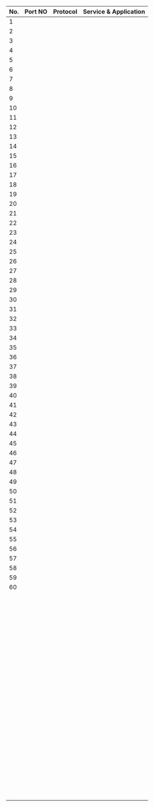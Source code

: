 | No. | Port NO | Protocol | Service & Application |
|-----|--------------|------------------|------------------|
|  1	| ||[]()|
|  2	| ||[]()|
|  3	| ||[]()|
|  4	| ||[]()|
|  5	| ||[]()|
|  6	| ||[]()|
|  7	| ||[]()|
|  8	| ||[]()|
|  9	| ||[]()|
| 10	| ||[]()|
| 11	| ||[]()|
| 12	| ||[]()|
| 13	| ||[]()|
| 14	| ||[]()|
| 15	| ||[]()|
| 16	| ||[]()|
| 17	| ||[]()|
| 18	| ||[]()|
| 19	| ||[]()|
| 20	| ||[]()|
| 21	| ||[]()|
| 22	| ||[]()|
| 23	| ||[]()|
| 24	| ||[]()|
| 25	| ||[]()|
| 26	| ||[]()|
| 27	| ||[]()|
| 28	| ||[]()|
| 29	| ||[]()|
| 30	| ||[]()|
| 31	| ||[]()|
| 32	| ||[]()|
| 33	| ||[]()|
| 34	| ||[]()|
| 35	| ||[]()|
| 36	| ||[]()|
| 37	| ||[]()|
| 38	| ||[]()|
| 39	| ||[]()|
| 40	| ||[]()|
| 41	| ||[]()|
| 42	| ||[]()|
| 43	| ||[]()|
| 44	| ||[]()|
| 45	| ||[]()|
| 46	| ||[]()|
| 47	| ||[]()|
| 48	| ||[]()|
| 49	| ||[]()|
| 50	| ||[]()|
| 51	| ||[]()|
| 52	| ||[]()|
| 53	| ||[]()|
| 54	| ||[]()|
| 55	| ||[]()|
| 56	| ||[]()|
| 57	| ||[]()|
| 58	| ||[]()|
| 59	| ||[]()|
| 60	| ||[]()|
| 	| ||[]()|
| 	| ||[]()|
| 	| ||[]()|
| 	| ||[]()|
| 	| ||[]()|
| 	| ||[]()|
| 	| ||[]()|
| 	| ||[]()|
| 	| ||[]()|
| 	| ||[]()|
| 	| ||[]()|
| 	| ||[]()|
| 	| ||[]()|
| 	| ||[]()|
| 	| ||[]()|
| 	| ||[]()|
| 	| ||[]()|
| 	| ||[]()|
| 	| ||[]()|
| 	| ||[]()|
| 	| ||[]()|
| 	| ||[]()|
| 	| ||[]()|
| 	| ||[]()|
| 	| ||[]()|
| 	| ||[]()|
| 	| ||[]()|
| 	| ||[]()|
| 	| ||[]()|
| 	| ||[]()|
| 	| ||[]()|
| 	| ||[]()|
| 	| ||[]()|
| 	| ||[]()|
| 	| ||[]()|
| 	| ||[]()|
| 	| ||[]()|
| 	| ||[]()|
| 	| ||[]()|
| 	| ||[]()|
| 	| ||[]()|
| 	| ||[]()|
| 	| ||[]()|
| 	| ||[]()|
| 	| ||[]()|
| 	| ||[]()|
| 	| ||[]()|
| 	| ||[]()|
| 	| ||[]()|
| 	| ||[]()|
| 	| ||[]()|
| 	| ||[]()|
| 	| ||[]()|
| 	| ||[]()|
| 	| ||[]()|
| 	| ||[]()|
| 	| ||[]()|
| 	| ||[]()|
| 	| ||[]()|
| 	| ||[]()|
| 	| ||[]()|
| 	| ||[]()|
| 	| ||[]()|
| 	| ||[]()|
| 	| ||[]()|
| 	| ||[]()|
| 	| ||[]()|
| 	| ||[]()|
| 	| ||[]()|
| 	| ||[]()|
| 	| ||[]()|
| 	| ||[]()|
| 	| ||[]()|
| 	| ||[]()|
| 	| ||[]()|
| 	| ||[]()|
| 	| ||[]()|
| 	| ||[]()|
| 	| ||[]()|
| 	| ||[]()|
| 	| ||[]()|
| 	| ||[]()|
| 	| ||[]()|
| 	| ||[]()|
| 	| ||[]()|
| 	| ||[]()|
| 	| ||[]()|
| 	| ||[]()|
| 	| ||[]()|
| 	| ||[]()|
| 	| ||[]()|
| 	| ||[]()|
| 	| ||[]()|
| 	| ||[]()|
